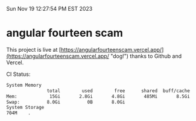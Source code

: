Sun Nov 19 12:27:54 PM EST 2023

# angular fourteen scam


This project is live at [https://angularfourteenscam.vercel.app/](https://angularfourteenscam.vercel.app/ "dog!") thanks to Github and Vercel.

CI Status: 

```bash
System Memory
               total        used        free      shared  buff/cache   available
Mem:            15Gi       2.8Gi       4.8Gi       485Mi       8.5Gi        12Gi
Swap:          8.0Gi          0B       8.0Gi
System Storage
704M	.
```
```bash
